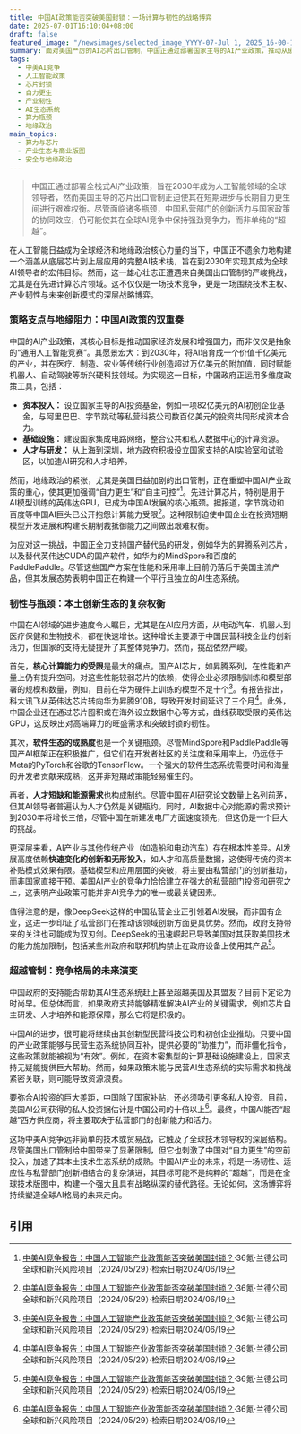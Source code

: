 ```yaml
---
title: 中国AI政策能否突破美国封锁：一场计算与韧性的战略博弈
date: 2025-07-01T16:10:04+08:00
draft: false
featured_image: "/newsimages/selected_image_YYYY-07-Jul 1, 2025_16-00-18-127.jpg"
summary: 面对美国严厉的AI芯片出口管制，中国正通过部署国家主导的AI产业政策，推动从硬件到软件的全栈式“自力更生”，旨在实现2030年成为全球AI领导者的目标。尽管面临芯片性能、软件生态和人才培养等多重瓶颈，但私营部门的创新活力与国家政策的协同，正促使中国AI产业发展出独特的韧性，使其在全球地缘政治博弈中保持竞争力，而非简单地寻求超越。
tags: 
  - 中美AI竞争
  - 人工智能政策
  - 芯片封锁
  - 自力更生
  - 产业韧性
  - AI生态系统
  - 算力瓶颈
  - 地缘政治
main_topics: 
  - 算力与芯片
  - 产业生态与商业版图
  - 安全与地缘政治
---
```


> 中国正通过部署全栈式AI产业政策，旨在2030年成为人工智能领域的全球领导者，然而美国主导的芯片出口管制正迫使其在短期进步与长期自力更生间进行艰难权衡。尽管面临诸多瓶颈，中国私营部门的创新活力与国家政策的协同效应，仍可能使其在全球AI竞争中保持强劲竞争力，而非单纯的“超越”。

在人工智能日益成为全球经济和地缘政治核心力量的当下，中国正不遗余力地构建一个涵盖从底层芯片到上层应用的完整AI技术栈，旨在到2030年实现其成为全球AI领导者的宏伟目标。然而，这一雄心壮志正遭遇来自美国出口管制的严峻挑战，尤其是在先进计算芯片领域。这不仅仅是一场技术竞争，更是一场围绕技术主权、产业韧性与未来创新模式的深层战略博弈。

### 策略支点与地缘阻力：中国AI政策的双重奏

中国的AI产业政策，其核心目标是推动国家经济发展和增强国力，而非仅仅是抽象的“通用人工智能竞赛”。其愿景宏大：到2030年，将AI培育成一个价值千亿美元的产业，并在医疗、制造、农业等传统行业创造超过万亿美元的附加值，同时赋能机器人、自动驾驶等新兴硬科技领域。为实现这一目标，中国政府正运用多维度政策工具，包括：

*   **资本投入：** 设立国家主导的AI投资基金，例如一项82亿美元的AI初创企业基金，与阿里巴巴、字节跳动等私营科技公司数百亿美元的投资共同形成资本合力。
*   **基础设施：** 建设国家集成电路网络，整合公共和私人数据中心的计算资源。
*   **人才与研发：** 从上海到深圳，地方政府积极设立国家支持的AI实验室和试验区，以加速AI研究和人才培养。

然而，地缘政治的紧张，尤其是美国日益加剧的出口管制，正在重塑中国AI产业政策的重心，使其更加强调“自力更生”和“自主可控”[^1]。先进计算芯片，特别是用于AI模型训练的英伟达GPU，已成为中国AI发展的核心瓶颈。据报道，字节跳动和百度等中国AI巨头已公开抱怨计算能力受限[^1]。这种限制迫使中国企业在投资短期模型开发进展和构建长期制裁抵御能力之间做出艰难权衡。

为应对这一挑战，中国正全力支持国产替代品的研发，例如华为的昇腾系列芯片，以及替代英伟达CUDA的国产软件，如华为的MindSpore和百度的PaddlePaddle。尽管这些国产方案在性能和采用率上目前仍落后于美国主流产品，但其发展态势表明中国正在构建一个平行且独立的AI生态系统。

### 韧性与瓶颈：本土创新生态的复杂权衡

中国在AI领域的进步速度令人瞩目，尤其是在AI应用方面，从电动汽车、机器人到医疗保健和生物技术，都在快速增长。这种增长主要源于中国民营科技企业的创新活力，但国家的支持无疑提升了其整体竞争力。然而，挑战依然严峻。

首先，**核心计算能力的受限**是最大的痛点。国产AI芯片，如昇腾系列，在性能和产量上仍有提升空间。对这些性能较弱芯片的依赖，使得企业必须限制训练和模型部署的规模和数量，例如，目前在华为硬件上训练的模型不足十个[^1]。有报告指出，科大讯飞从英伟达芯片转向华为昇腾910B，导致开发时间延迟了三个月[^1]。此外，中国企业还在通过芯片囤积或在海外设立数据中心等方式，曲线获取受限的英伟达GPU，这反映出对高端算力的旺盛需求和突破封锁的韧性。

其次，**软件生态的成熟度**也是一个关键瓶颈。尽管MindSpore和PaddlePaddle等国产AI框架正在积极推广，但它们在开发者社区的关注度和采用率上，仍远低于Meta的PyTorch和谷歌的TensorFlow。一个强大的软件生态系统需要时间和海量的开发者贡献来成熟，这并非短期政策能轻易催生的。

再者，**人才短缺和能源需求**也构成制约。尽管中国在AI研究论文数量上名列前茅，但其AI领导者普遍认为人才仍然是关键瓶约。同时，AI数据中心对能源的需求预计到2030年将增长三倍，尽管中国在新建发电厂方面速度领先，但这仍是一个巨大的挑战。

更深层来看，AI产业与其他传统产业（如造船和电动汽车）存在根本性差异。AI发展高度依赖**快速变化的创新和无形投入**，如人才和高质量数据，这使得传统的资本补贴模式效果有限。基础模型和应用层面的突破，将主要由私营部门的创新推动，而非国家直接干预。美国AI产业的竞争力恰恰建立在强大的私营部门投资和研究之上，这表明产业政策可能并非AI竞争力的唯一或最关键因素。

值得注意的是，像DeepSeek这样的中国私营企业正引领着AI发展，而非国有企业，这进一步印证了私营部门在推动该领域创新方面更具优势。然而，政府支持带来的关注也可能成为双刃剑。DeepSeek的迅速崛起已导致美国对其获取美国技术的能力施加限制，包括某些州政府和联邦机构禁止在政府设备上使用其产品[^1]。

### 超越管制：竞争格局的未来演变

中国政府的支持能否帮助其AI生态系统赶上甚至超越美国及其盟友？目前下定论为时尚早。但总体而言，如果政府支持能够精准解决AI产业的关键需求，例如芯片自主研发、人才培养和能源保障，那么它将是积极的。

中国AI的进步，很可能将继续由其创新型民营科技公司和初创企业推动。只要中国的产业政策能够与民营生态系统协同互补，提供必要的“助推力”，而非僵化指令，这些政策就能被视为“有效”。例如，在资本密集型的计算基础设施建设上，国家支持无疑能提供巨大帮助。然而，如果政策未能与民营AI生态系统的实际需求和挑战紧密关联，则可能导致资源浪费。

要弥合AI投资的巨大差距，中国除了国家补贴，还必须吸引更多私人投资。目前，美国AI公司获得的私人投资据估计是中国公司的十倍以上[^1]。最终，中国AI能否“超越”西方供应商，将主要取决于私营部门的创新能力和活力。

这场中美AI竞争远非简单的技术或贸易战，它触及了全球技术领导权的深层结构。尽管美国出口管制给中国带来了显著限制，但它也刺激了中国对“自力更生”的空前投入，加速了其本土技术生态系统的成熟。中国AI产业的未来，将是一场韧性、适应性与私营部门创新相结合的复杂演进，其目标可能不是纯粹的“超越”，而是在全球技术版图中，构建一个强大且具有战略纵深的替代路径。无论如何，这场博弈将持续塑造全球AI格局的未来走向。

## 引用

[^1]: [中美AI竞争报告：中国人工智能产业政策能否突破美国封锁？](https://m.36kr.com/p/3359950668306820)·36氪·兰德公司全球和新兴风险项目（2024/05/29）·检索日期2024/06/19
[^2]: [中美AI競爭報告：中國人工智慧產業政策能否突破美國封鎖？](https://hao.cnyes.com/post/180159)·科技·（未知作者）（2024/05/29）·检索日期2024/06/19
[^3]: [从关税博弈到技术角力：中美AI未来决胜点全解析](https://m.36kr.com/p/3263936287335681)·36氪·（未知作者）（2024/03/13）·检索日期2024/06/19
[^4]: [【科技观察】美国能在人工智能竞赛中击败中国吗？](https://www.kerui.org/index.php?m=home&c=View&a=index&aid=985)·科睿研究院·（未知作者）（2024/05/16）·检索日期2024/06/19
[^5]: [环球圆桌对话：“中美人工智能决斗”是误导性叙事](http://www.china.com.cn/opinion2020/2025-06/04/content_117909592.shtml)·中国网·（未知作者）（2025/06/04）·检索日期2024/06/19
[^6]: [中美AI竞争报告：中国人工智能产业政策能否突破美国封锁？](https://mp.weixin.qq.com/s/wpTYMJdc3uh9CQ9KPpNjIA)·Internet Law Review·兰德公司全球和新兴风险项目（2024/05/29）·检索日期2024/06/19
